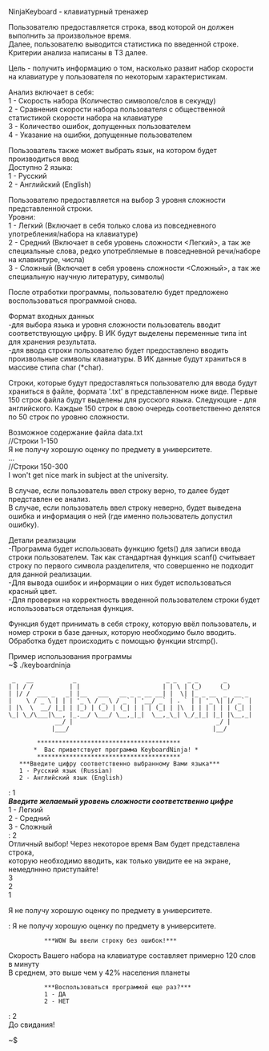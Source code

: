 NinjaKeyboard - клавиатурный тренажер

Пользователю предоставляется строка, ввод которой он должен выполнить за произвольное время.  
Далее, пользователю выводится статистика по введенной строке. Критерии анализа написаны в ТЗ далее.  

Цель - получить информацию о том, насколько развит набор скорости на клавиатуре у пользователя по некоторым характеристикам.  

Анализ включает в себя:  
1 - Скорость набора (Количество символов/слов в секунду)  
2 - Сравнения скорости набора пользователя с общественной статистикой скорости набора на клавиатуре  
3 - Количество ошибок, допущенных пользователем  
4 - Указание на ошибки, допущенные пользователем  

Пользователь также может выбрать язык, на котором будет производиться ввод  
Доступно 2 языка:  
  1 - Русский  
  2 - Английский (English)  

Пользователю предоставляется на выбор 3 уровня сложности представленной строки.  
Уровни:  
  1 - Легкий (Включает в себя только слова из повседневного употребления/набора на клавиатуре)  
  2 - Средний (Включает в себя уровень сложности <Легкий>, а так же специальные слова, редко употребляемые в повседневной речи/наборе на клавиатуре, числа)  
  3 - Сложный (Включает в себя уровень сложности <Сложный>, а так же специальную научную литературу, символы)  

После отработки программы, пользователю будет предложено воспользоваться программой снова.  

Формат входных данных  
-для выбора языка и уровня сложности пользователь вводит соответствующую цифру. В ИК будут выделены переменные типа int для хранения результата.  
-для ввода строки пользователю будет предоставлено вводить произвольные символы клавиатуры. В ИК данные будут храниться в массиве стипа char (*char).  

Строки, которые будут предоставляться пользователю для ввода будут храниться в файле, формата '.txt' в представленном ниже виде. Первые 150 строк файла будут выделены для русского языка. Следующие - для английского. Каждые 150 строк в свою очередь соответственно делятся по 50 строк по уровню сложности.  
  
  Возможное содержание файла data.txt  
//Строки 1-150  
Я не получу хорошую оценку по предмету в университете.  
...  
//Строки 150-300  
I won't get nice mark in subject at the university.  

В случае, если пользователь ввел строку верно, то далее будет представлен ее анализ.  
В случае, если пользователь ввел строку неверно, будет выведена ошибка и информация о ней (где именно пользователь допустил ошибку).  

Детали реализации  
-Программа будет использовать функцию fgets() для записи ввода строки пользователем. Так как стандартная функция scanf() считывает строку по первого символа разделителя, что совершенно не подходит для данной реализации.  
-Для вывода ошибок и информации о них будет использоваться красный цвет.  
-Для проверки на корректность введенной пользователем строки будет использоваться отдельная функция.  

Функция будет принимать в себя строку, которую ввёл пользователь, и номер строки в базе данных, которую необходимо было вводить.  
Обработка будет происходить с помощью функции strcmp().  

Пример использования программы  
~$ ./keyboardninja  
```
 _   __           _                         _ _   _ _       _         
| | / /          | |                       | | \ | (_)     (_)        
| |/ /  ___ _   _| |__   ___   __ _ _ __ __| |  \| |_ _ __  _  __ _   
|    \ / _ \ | | | '_ \ / _ \ / _` | '__/ _` | . ` | | '_ \| |/ _` |  
| |\  \  __/ |_| | |_) | (_) | (_| | | | (_| | |\  | | | | | | (_| |  
\_| \_/\___|\__, |_.__/ \___/ \__,_|_|  \__,_\_| \_/_|_| |_| |\__,_|  
             __/ |                                        _/ |        
            |___/                                        |__/   
```
            ****************************************  
           *  Вас приветствует программа KeyboardNinja! *  
            ****************************************  
       ***Введите цифру соответственно выбранному Вами языка***  
       1 - Русский язык (Russian)  
       2 - Английский язык (English)  
: 1  
       ***Введите желаемый уровень сложности соответственно цифре***  
       1 - Легкий  
       2 - Средний  
       3 - Сложный  
: 2  
       Отличный выбор! Через некоторое время Вам будет представлена строка,  
       которую необходимо вводить, как только увидите ее на экране, немедлннно приступайте!  
3  
2  
1  
  
Я не получу хорошую оценку по предмету в университете.  

: Я не получу хорошую оценку по предмету в университете.  

              ***WOW Вы ввели строку без ошибок!***  
Скорость Вашего набора на клавиатуре составляет примерно 120 слов в минуту  
          В среднем, это выше чем у 42% населения планеты  

              ***Воспользоваться программой еще раз?***  
              1 - ДА  
              2 - НЕТ  
: 2  
До свидания!  

~$  
